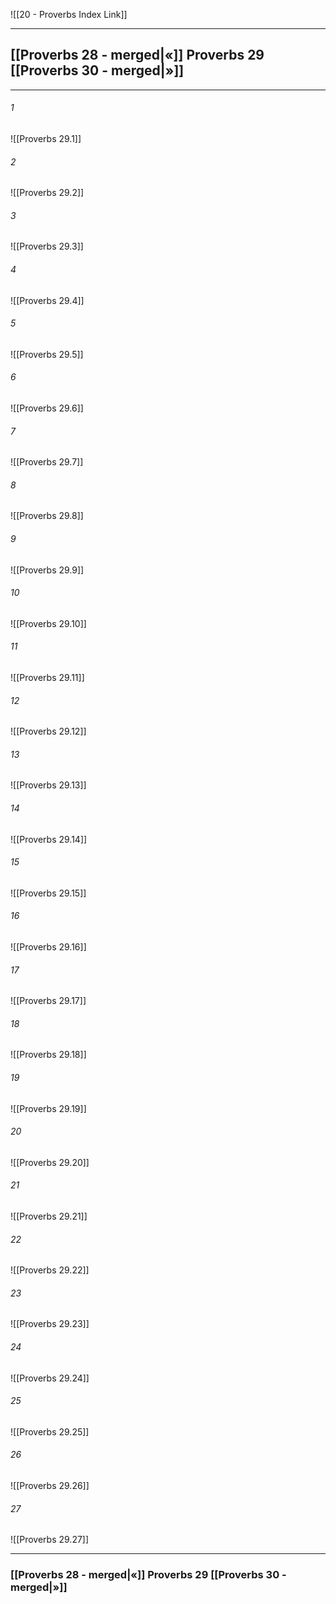 ![[20 - Proverbs Index Link]]

---
##  [[Proverbs 28 - merged|«]] Proverbs 29 [[Proverbs 30 - merged|»]]

---

###### 1
![[Proverbs 29.1]] 

###### 2
![[Proverbs 29.2]] 

###### 3
![[Proverbs 29.3]] 

###### 4
![[Proverbs 29.4]]

###### 5 
![[Proverbs 29.5]] 

###### 6
![[Proverbs 29.6]] 

###### 7
![[Proverbs 29.7]] 

###### 8
![[Proverbs 29.8]] 

###### 9
![[Proverbs 29.9]] 

###### 10
![[Proverbs 29.10]] 

###### 11
![[Proverbs 29.11]] 

###### 12
![[Proverbs 29.12]]

###### 13
![[Proverbs 29.13]] 

###### 14
![[Proverbs 29.14]] 

###### 15
![[Proverbs 29.15]]

###### 16
![[Proverbs 29.16]] 

###### 17
![[Proverbs 29.17]]

###### 18
![[Proverbs 29.18]] 

###### 19
![[Proverbs 29.19]] 

###### 20
![[Proverbs 29.20]]

###### 21
![[Proverbs 29.21]] 

###### 22
![[Proverbs 29.22]] 

###### 23
![[Proverbs 29.23]]

###### 24
![[Proverbs 29.24]] 

###### 25
![[Proverbs 29.25]]

###### 26
![[Proverbs 29.26]] 

###### 27
![[Proverbs 29.27]] 


---
###  [[Proverbs 28 - merged|«]] Proverbs 29 [[Proverbs 30 - merged|»]]